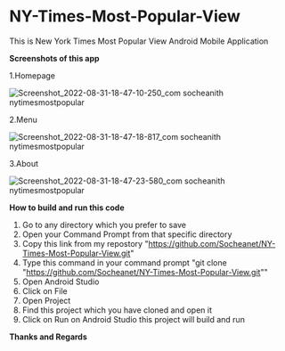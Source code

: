 # NY-Times-Most-Popular-View
This is New York Times Most Popular View Android Mobile Application

**Screenshots of this app**

1.Homepage

![Screenshot_2022-08-31-18-47-10-250_com socheanith nytimesmostpopular](https://user-images.githubusercontent.com/74846492/187921793-011ae4b6-ec74-47a3-a521-46e3c18d2c15.jpg)

2.Menu

![Screenshot_2022-08-31-18-47-18-817_com socheanith nytimesmostpopular](https://user-images.githubusercontent.com/74846492/187921995-efefb55e-c849-4c42-a571-dad39dbb02d6.jpg)

3.About

![Screenshot_2022-08-31-18-47-23-580_com socheanith nytimesmostpopular](https://user-images.githubusercontent.com/74846492/187922102-96a67034-9a8a-4491-aeb2-6286670a94aa.jpg)

**How to build and run this code**

1. Go to any directory which you prefer to save 
2. Open your Command Prompt from that specific directory
3. Copy this link from my repostory "https://github.com/Socheanet/NY-Times-Most-Popular-View.git"
4. Type this command in your command prompt "git clone "https://github.com/Socheanet/NY-Times-Most-Popular-View.git""
5. Open Android Studio
6. Click on File
7. Open Project
8. Find this project which you have cloned and open it
9. Click on Run on Android Studio this project will build and run 

**Thanks and Regards**

